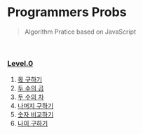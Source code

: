 # Programmers Probs

> Algorithm Pratice based on JavaScript

<br/>

### [Level.0](/Programmers/Level.0/)

1. [몫 구하기](/Programmers/Level.0/1_%EB%AA%AB_%EA%B5%AC%ED%95%98%EA%B8%B0.js)
2. [두 수의 곱](/Programmers/Level.0/2_%EB%91%90_%EC%88%98%EC%9D%98_%EA%B3%B1.js)
3. [두 수의 차](/Programmers/Level.0/3_%EB%91%90_%EC%88%98%EC%9D%98_%EC%B0%A8.js)
4. [나머지 구하기](/Programmers/Level.0/4_%EB%82%98%EB%A8%B8%EC%A7%80_%EA%B5%AC%ED%95%98%EA%B8%B0.js)
5. [숫자 비교하기](/Programmers/Level.0/5_%EC%88%AB%EC%9E%90_%EB%B9%84%EA%B5%90%ED%95%98%EA%B8%B0.js)
6. [나이 구하기](/Programmers/Level.0/6_%EB%82%98%EC%9D%B4_%EA%B5%AC%ED%95%98%EA%B8%B0.js)
